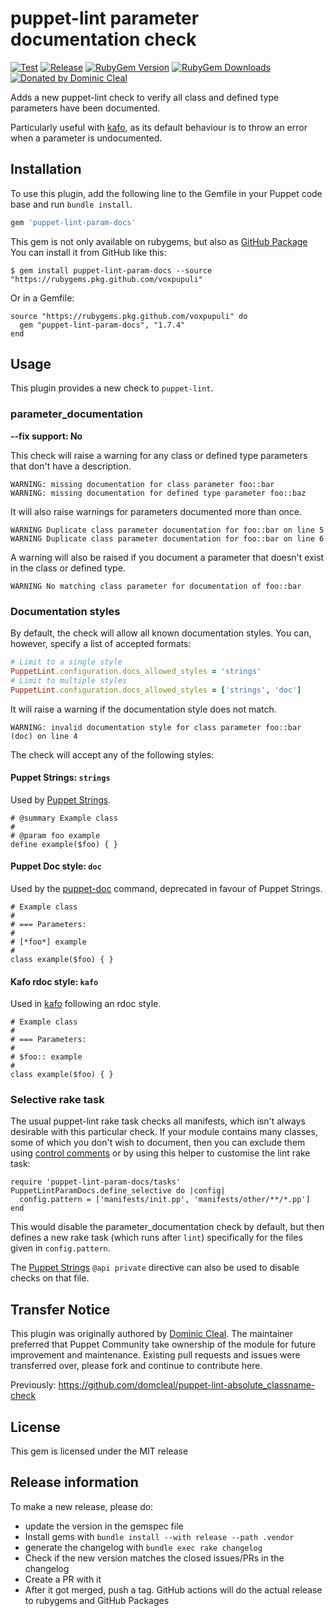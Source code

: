 # puppet-lint parameter documentation check

[![Test](https://github.com/voxpupuli/puppet-lint-param-docs/actions/workflows/test.yml/badge.svg)](https://github.com/voxpupuli/puppet-lint-param-docs/actions/workflows/test.yml)
[![Release](https://github.com/voxpupuli/puppet-lint-param-docs/actions/workflows/release.yml/badge.svg)](https://github.com/voxpupuli/puppet-lint-param-docs/actions/workflows/release.yml)
[![RubyGem Version](https://img.shields.io/gem/v/puppet-lint-param-docs.svg)](https://rubygems.org/gems/puppet-lint-param-docs)
[![RubyGem Downloads](https://img.shields.io/gem/dt/puppet-lint-param-docs.svg)](https://rubygems.org/gems/puppet-lint-param-docs)
[![Donated by Dominic Cleal](https://img.shields.io/badge/donated%20by-Dominic%20Cleal-fb7047.svg)](#transfer-notice)

Adds a new puppet-lint check to verify all class and defined type parameters
have been documented.

Particularly useful with [kafo](https://github.com/theforeman/kafo), as its
default behaviour is to throw an error when a parameter is undocumented.

## Installation

To use this plugin, add the following line to the Gemfile in your Puppet code
base and run `bundle install`.

```ruby
gem 'puppet-lint-param-docs'
```

This gem is not only available on rubygems, but also as [GitHub Package](https://github.com/voxpupuli/puppet-lint-param-docs/packages/)
You can install it from GitHub like this:

```
$ gem install puppet-lint-param-docs --source "https://rubygems.pkg.github.com/voxpupuli"
```

Or in a Gemfile:

```
source "https://rubygems.pkg.github.com/voxpupuli" do
  gem "puppet-lint-param-docs", "1.7.4"
end
```

## Usage

This plugin provides a new check to `puppet-lint`.

### parameter\_documentation

**--fix support: No**

This check will raise a warning for any class or defined type parameters that
don't have a description.

```
WARNING: missing documentation for class parameter foo::bar
WARNING: missing documentation for defined type parameter foo::baz
```

It will also raise warnings for parameters documented more than once.

```
WARNING Duplicate class parameter documentation for foo::bar on line 5
WARNING Duplicate class parameter documentation for foo::bar on line 6
```

A warning will also be raised if you document a parameter that doesn't exist in the class or defined type.

```
WARNING No matching class parameter for documentation of foo::bar
```

### Documentation styles

By default, the check will allow all known documentation styles.
You can, however, specify a list of accepted formats:

```ruby
# Limit to a single style
PuppetLint.configuration.docs_allowed_styles = 'strings'
# Limit to multiple styles
PuppetLint.configuration.docs_allowed_styles = ['strings', 'doc']
```

It will raise a warning if the documentation style does not match.

```
WARNING: invalid documentation style for class parameter foo::bar (doc) on line 4
```

The check will accept any of the following styles:

#### Puppet Strings: `strings`

Used by [Puppet Strings](https://github.com/puppetlabs/puppetlabs-strings).

```puppet
# @summary Example class
#
# @param foo example
define example($foo) { }
```

#### Puppet Doc style: `doc`

Used by the [puppet-doc](https://puppet.com/docs/puppet/6.18/man/doc.html)
command, deprecated in favour of Puppet Strings.

```puppet
# Example class
#
# === Parameters:
#
# [*foo*] example
#
class example($foo) { }
```

#### Kafo rdoc style: `kafo`

Used in [kafo](https://github.com/theforeman/kafo#documentation) following an
rdoc style.

```puppet
# Example class
#
# === Parameters:
#
# $foo:: example
#
class example($foo) { }
```

### Selective rake task

The usual puppet-lint rake task checks all manifests, which isn't always
desirable with this particular check.  If your module contains many classes,
some of which you don't wish to document, then you can exclude them using
[control comments](http://puppet-lint.com/controlcomments/) or by using this
helper to customise the lint rake task:

    require 'puppet-lint-param-docs/tasks'
    PuppetLintParamDocs.define_selective do |config|
      config.pattern = ['manifests/init.pp', 'manifests/other/**/*.pp']
    end

This would disable the parameter\_documentation check by default, but then
defines a new rake task (which runs after `lint`) specifically for the files
given in `config.pattern`.

The [Puppet Strings](#puppet_strings) `@api private` directive can also be used
to disable checks on that file.

## Transfer Notice

This plugin was originally authored by [Dominic Cleal](https://github.com/domcleal).
The maintainer preferred that Puppet Community take ownership of the module for future improvement and maintenance.
Existing pull requests and issues were transferred over, please fork and continue to contribute here.

Previously: https://github.com/domcleal/puppet-lint-absolute_classname-check

## License

This gem is licensed under the MIT release

## Release information

To make a new release, please do:
* update the version in the gemspec file
* Install gems with `bundle install --with release --path .vendor`
* generate the changelog with `bundle exec rake changelog`
* Check if the new version matches the closed issues/PRs in the changelog
* Create a PR with it
* After it got merged, push a tag. GitHub actions will do the actual release to rubygems and GitHub Packages
